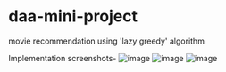 # daa-mini-project
movie recommendation using 'lazy greedy' algorithm

Implementation screenshots-
![image](https://user-images.githubusercontent.com/76530833/120810807-fbff1100-c568-11eb-82d2-cde5bea46345.png)
![image](https://user-images.githubusercontent.com/76530833/120810874-0c16f080-c569-11eb-8732-b3766ae384f9.png)
![image](https://user-images.githubusercontent.com/76530833/120810935-1b963980-c569-11eb-9d23-74f41d199e12.png)
